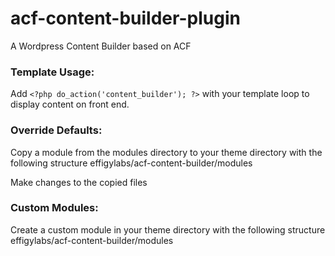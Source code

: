 # acf-content-builder-plugin
A Wordpress Content Builder based on ACF


### Template Usage:

Add `<?php do_action('content_builder'); ?>` with your template loop to display content on front end.

### Override Defaults:

Copy a module from the modules directory to your theme directory with the following structure
effigylabs/acf-content-builder/modules

Make changes to the copied files


### Custom Modules:

Create a custom module in your theme directory with the following structure
effigylabs/acf-content-builder/modules
